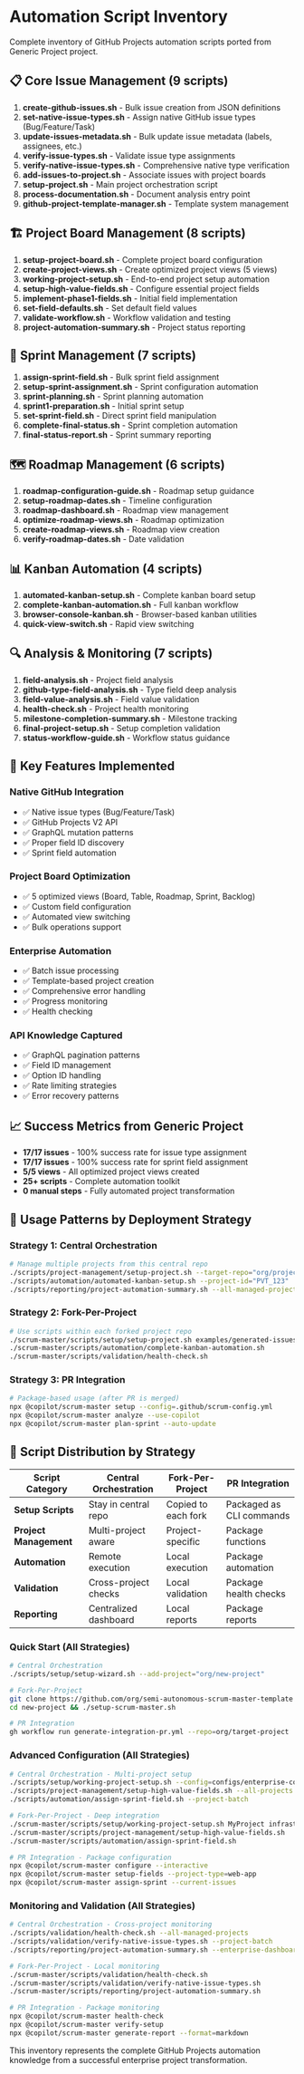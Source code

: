 # Automation Script Inventory

Complete inventory of GitHub Projects automation scripts ported from Generic Project project.

## 📋 Core Issue Management (9 scripts)

1. **create-github-issues.sh** - Bulk issue creation from JSON definitions
2. **set-native-issue-types.sh** - Assign native GitHub issue types (Bug/Feature/Task)
3. **update-issues-metadata.sh** - Bulk update issue metadata (labels, assignees, etc.)
4. **verify-issue-types.sh** - Validate issue type assignments
5. **verify-native-issue-types.sh** - Comprehensive native type verification
6. **add-issues-to-project.sh** - Associate issues with project boards
7. **setup-project.sh** - Main project orchestration script
8. **process-documentation.sh** - Document analysis entry point
9. **github-project-template-manager.sh** - Template system management

## 🏗️ Project Board Management (8 scripts)

1. **setup-project-board.sh** - Complete project board configuration
2. **create-project-views.sh** - Create optimized project views (5 views)
3. **working-project-setup.sh** - End-to-end project setup automation
4. **setup-high-value-fields.sh** - Configure essential project fields
5. **implement-phase1-fields.sh** - Initial field implementation
6. **set-field-defaults.sh** - Set default field values
7. **validate-workflow.sh** - Workflow validation and testing
8. **project-automation-summary.sh** - Project status reporting

## 🏃 Sprint Management (7 scripts)

1. **assign-sprint-field.sh** - Bulk sprint field assignment
2. **setup-sprint-assignment.sh** - Sprint configuration automation
3. **sprint-planning.sh** - Sprint planning automation
4. **sprint1-preparation.sh** - Initial sprint setup
5. **set-sprint-field.sh** - Direct sprint field manipulation
6. **complete-final-status.sh** - Sprint completion automation
7. **final-status-report.sh** - Sprint summary reporting

## 🗺️ Roadmap Management (6 scripts)

1. **roadmap-configuration-guide.sh** - Roadmap setup guidance
2. **setup-roadmap-dates.sh** - Timeline configuration
3. **roadmap-dashboard.sh** - Roadmap view management
4. **optimize-roadmap-views.sh** - Roadmap optimization
5. **create-roadmap-views.sh** - Roadmap view creation
6. **verify-roadmap-dates.sh** - Date validation

## 📊 Kanban Automation (4 scripts)

1. **automated-kanban-setup.sh** - Complete kanban board setup
2. **complete-kanban-automation.sh** - Full kanban workflow
3. **browser-console-kanban.sh** - Browser-based kanban utilities
4. **quick-view-switch.sh** - Rapid view switching

## 🔍 Analysis & Monitoring (7 scripts)

1. **field-analysis.sh** - Project field analysis
2. **github-type-field-analysis.sh** - Type field deep analysis
3. **field-value-analysis.sh** - Field value validation
4. **health-check.sh** - Project health monitoring
5. **milestone-completion-summary.sh** - Milestone tracking
6. **final-project-setup.sh** - Setup completion validation
7. **status-workflow-guide.sh** - Workflow status guidance

## 🎯 Key Features Implemented

### Native GitHub Integration
- ✅ Native issue types (Bug/Feature/Task)
- ✅ GitHub Projects V2 API
- ✅ GraphQL mutation patterns
- ✅ Proper field ID discovery
- ✅ Sprint field automation

### Project Board Optimization
- ✅ 5 optimized views (Board, Table, Roadmap, Sprint, Backlog)
- ✅ Custom field configuration
- ✅ Automated view switching
- ✅ Bulk operations support

### Enterprise Automation
- ✅ Batch issue processing
- ✅ Template-based project creation
- ✅ Comprehensive error handling
- ✅ Progress monitoring
- ✅ Health checking

### API Knowledge Captured
- ✅ GraphQL pagination patterns
- ✅ Field ID management
- ✅ Option ID handling
- ✅ Rate limiting strategies
- ✅ Error recovery patterns

## 📈 Success Metrics from Generic Project

- **17/17 issues** - 100% success rate for issue type assignment
- **17/17 issues** - 100% success rate for sprint field assignment
- **5/5 views** - All optimized project views created
- **25+ scripts** - Complete automation toolkit
- **0 manual steps** - Fully automated project transformation

## 🚀 Usage Patterns by Deployment Strategy

### Strategy 1: Central Orchestration
```bash
# Manage multiple projects from this central repo
./scripts/project-management/setup-project.sh --target-repo="org/project-alpha" 
./scripts/automation/automated-kanban-setup.sh --project-id="PVT_123"
./scripts/reporting/project-automation-summary.sh --all-managed-projects
```

### Strategy 2: Fork-Per-Project  
```bash
# Use scripts within each forked project repo
./scrum-master/scripts/setup/setup-project.sh examples/generated-issues/issues.json
./scrum-master/scripts/automation/complete-kanban-automation.sh
./scrum-master/scripts/validation/health-check.sh
```

### Strategy 3: PR Integration
```bash
# Package-based usage (after PR is merged)
npx @copilot/scrum-master setup --config=.github/scrum-config.yml
npx @copilot/scrum-master analyze --use-copilot
npx @copilot/scrum-master plan-sprint --auto-update
```

## 🔄 Script Distribution by Strategy

| Script Category | Central Orchestration | Fork-Per-Project | PR Integration |
|-----------------|----------------------|------------------|----------------|
| **Setup Scripts** | Stay in central repo | Copied to each fork | Packaged as CLI commands |
| **Project Management** | Multi-project aware | Project-specific | Package functions |
| **Automation** | Remote execution | Local execution | Package automation |
| **Validation** | Cross-project checks | Local validation | Package health checks |
| **Reporting** | Centralized dashboard | Local reports | Package reports |

### Quick Start (All Strategies)
```bash
# Central Orchestration
./scripts/setup/setup-wizard.sh --add-project="org/new-project"

# Fork-Per-Project  
git clone https://github.com/org/semi-autonomous-scrum-master-template new-project
cd new-project && ./setup-scrum-master.sh

# PR Integration
gh workflow run generate-integration-pr.yml --repo=org/target-project
```

### Advanced Configuration (All Strategies)
```bash
# Central Orchestration - Multi-project setup
./scripts/setup/working-project-setup.sh --config=configs/enterprise-config.yml
./scripts/project-management/setup-high-value-fields.sh --all-projects
./scripts/automation/assign-sprint-field.sh --project-batch

# Fork-Per-Project - Deep integration
./scrum-master/scripts/setup/working-project-setup.sh MyProject infrastructure-template
./scrum-master/scripts/project-management/setup-high-value-fields.sh
./scrum-master/scripts/automation/assign-sprint-field.sh

# PR Integration - Package configuration
npx @copilot/scrum-master configure --interactive
npx @copilot/scrum-master setup-fields --project-type=web-app
npx @copilot/scrum-master assign-sprint --current-issues
```

### Monitoring and Validation (All Strategies)
```bash
# Central Orchestration - Cross-project monitoring
./scripts/validation/health-check.sh --all-managed-projects
./scripts/validation/verify-native-issue-types.sh --project-batch
./scripts/reporting/project-automation-summary.sh --enterprise-dashboard

# Fork-Per-Project - Local monitoring
./scrum-master/scripts/validation/health-check.sh
./scrum-master/scripts/validation/verify-native-issue-types.sh
./scrum-master/scripts/reporting/project-automation-summary.sh

# PR Integration - Package monitoring  
npx @copilot/scrum-master health-check
npx @copilot/scrum-master verify-setup
npx @copilot/scrum-master generate-report --format=markdown
```

This inventory represents the complete GitHub Projects automation knowledge from a successful enterprise project transformation.
